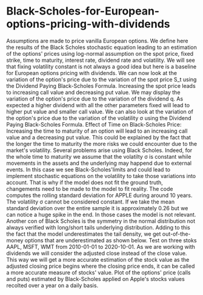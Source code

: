 # Black-Scholes-for-European-options-pricing-with-dividends

Assumptions are made to price vanilla European options. We define here the results of the Black Scholes stochastic equation leading to an estimation of the options' prices using log-normal assumption on the spot price, fixed strike, time to maturity, interest rate, dividend rate and volatility. We will see that fixing volatility constant is not always a good idea but here is a baseline for European options pricing with dividends. 
We can now look at the variation of the option's price due to the variation of the spot price S_t  using the Dividend Paying Black-Scholes Formula. Increasing the spot price leads to increasing call value and decreasing put value. 
We may display the variation of the option's price due to the variation of the dividend q. As expected a higher dividend with all the other parameters fixed will lead to higher put value and smaller call value.
We can also look at the variation of the option's price due to the variation of the volatility σ using the Dividend Paying Black-Scholes Formula.
Effect of Time on Black-Scholes Price:
Increasing the time to maturity of an option will lead to an increasing call value and a decreasing put value. This could be explained by the fact that the longer the time to maturity the more risks we could encounter due to the market's volatility.
Several problems arise using Black Scholes. Indeed, for the whole time to maturity we assume that the volatilty σ is constant while movements in the assets and the underlying may happend due to external events. In this case we see Black-Scholes'limits and could lead to implement stochastic equations on the volatility to take those variations into account. That is why if the model does not fit the ground truth, changements need to be made to the model to fit reality.
The code computes the rolling standard deviation for APPLE during around 10 years. The volatility σ cannot be considered constant. If we take the mean standard deviation over the entire sample it is approximately 0.26 but we can notice a huge spike in the end. In those cases the model is not relevant.
Another con of Black Scholes is the symmetry in the normal distribution not always verified with long/short tails underlying distribution. Adding to this the fact that the model underestimates the tail density, we get out-of-the-money options that are underestimated as shown below.
Test on three stoks AAPL, MSFT, WMT from 2010-01-01 to 2020-10-01. As we are working with dividends we will consider the adjusted close instead of the close value. This way we will get a more accurate estimation of the stock value as the adjusted closing price begins where the closing price ends, it can be called a more accurate measure of stocks' value.
Plot of the options' price (calls and puts) estimated by Black-Scholes applied on Apple's stocks values recolted over a year on a daily basis.
